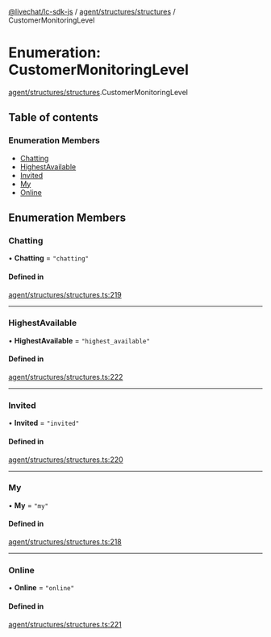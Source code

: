 [@livechat/lc-sdk-js](../README.md) / [agent/structures/structures](../modules/agent_structures_structures.md) / CustomerMonitoringLevel

# Enumeration: CustomerMonitoringLevel

[agent/structures/structures](../modules/agent_structures_structures.md).CustomerMonitoringLevel

## Table of contents

### Enumeration Members

- [Chatting](agent_structures_structures.CustomerMonitoringLevel.md#chatting)
- [HighestAvailable](agent_structures_structures.CustomerMonitoringLevel.md#highestavailable)
- [Invited](agent_structures_structures.CustomerMonitoringLevel.md#invited)
- [My](agent_structures_structures.CustomerMonitoringLevel.md#my)
- [Online](agent_structures_structures.CustomerMonitoringLevel.md#online)

## Enumeration Members

### Chatting

• **Chatting** = ``"chatting"``

#### Defined in

[agent/structures/structures.ts:219](https://github.com/livechat/lc-sdk-js/blob/a921f8a/src/agent/structures/structures.ts#L219)

___

### HighestAvailable

• **HighestAvailable** = ``"highest_available"``

#### Defined in

[agent/structures/structures.ts:222](https://github.com/livechat/lc-sdk-js/blob/a921f8a/src/agent/structures/structures.ts#L222)

___

### Invited

• **Invited** = ``"invited"``

#### Defined in

[agent/structures/structures.ts:220](https://github.com/livechat/lc-sdk-js/blob/a921f8a/src/agent/structures/structures.ts#L220)

___

### My

• **My** = ``"my"``

#### Defined in

[agent/structures/structures.ts:218](https://github.com/livechat/lc-sdk-js/blob/a921f8a/src/agent/structures/structures.ts#L218)

___

### Online

• **Online** = ``"online"``

#### Defined in

[agent/structures/structures.ts:221](https://github.com/livechat/lc-sdk-js/blob/a921f8a/src/agent/structures/structures.ts#L221)

